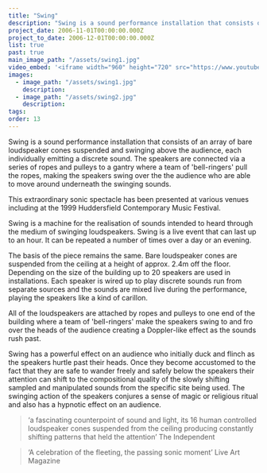 ```yaml
---
title: "Swing"
description: "Swing is a sound performance installation that consists of an array of bare loudspeaker cones suspended and swinging above the audience, each individually emitting a discrete sound."
project_date: 2006-11-01T00:00:00.000Z
project_to_date: 2006-12-01T00:00:00.000Z
list: true
past: true
main_image_path: "/assets/swing1.jpg"
video_embed: '<iframe width="960" height="720" src="https://www.youtube-nocookie.com/embed/fDPiPD6fyNI?rel=0" frameborder="0" allowfullscreen></iframe>'
images:
  - image_path: "/assets/swing1.jpg"
    description:
  - image_path: "/assets/swing2.jpg"
    description:
tags:
order: 13
---
```

Swing is a sound performance installation that consists of an array of bare loudspeaker cones suspended and swinging above the audience, each individually emitting a discrete sound. The speakers are connected via a series of ropes and pulleys to a gantry where a team of 'bell-ringers' pull the ropes, making the speakers swing over the the audience who are able to move around underneath the swinging sounds.

This extraordinary sonic spectacle has been presented at various venues including at the 1999 Huddersfield Contemporary Music Festival.

Swing is a machine for the realisation of sounds intended to heard through the medium of swinging loudspeakers. Swing is a live event that can last up to an hour. It can be repeated a number of times over a day or an evening.

The basis of the piece remains the same. Bare loudspeaker cones are suspended from the ceiling at a height of approx. 2.4m off the floor. Depending on the size of the building up to 20 speakers are used in installations. Each speaker is wired up to play discrete sounds run from separate sources and the sounds are mixed live during the performance, playing the speakers like a kind of carillon.

All of the loudspeakers are attached by ropes and pulleys to one end of the building where a team of 'bell-ringers' make the speakers swing to and fro over the heads of the audience creating a Doppler-like effect as the sounds rush past.

Swing has a powerful effect on an audience who initially duck and flinch as the speakers hurtle past their heads. Once they become accustomed to the fact that they are safe to wander freely and safely below the speakers their attention can shift to the compositional quality of the slowly shifting sampled and manipulated sounds from the specific site being used. The swinging action of the speakers conjures a sense of magic or religious ritual and also has a hypnotic effect on an audience.

> ‘a fascinating counterpoint of sound and light, its 16 human controlled loudspeaker cones suspended from the ceiling producing constantly shifting patterns that held the attention’ The Independent

> ‘A celebration of the fleeting, the passing sonic moment’ Live Art Magazine